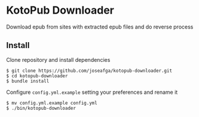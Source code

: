 # KotoPub Downloader

Download epub from sites with extracted epub files and do reverse process

## Install

Clone repository and install dependencies

    $ git clone https://github.com/joseafga/kotopub-downloader.git
    $ cd kotopub-downloader
    $ bundle install

Configure `config.yml.example` setting your preferences and rename it

    $ mv config.yml.example config.yml
    $ ./bin/kotopub-downloader